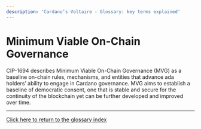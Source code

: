 ```yaml
---
description: 'Cardano’s Voltaire - Glossary: key terms explained'
---
```


# Minimum Viable On-Chain Governance

CIP-1694 describes Minimum Viable On-Chain Governance (MVG) as a baseline on-chain rules, mechanisms, and entities that advance ada holders’ ability to engage in Cardano governance. MVG aims to establish a baseline of democratic consent, one that is stable and secure for the continuity of the blockchain yet can be further developed and improved over time.

***

[Click here to return to the glossary index](../)

